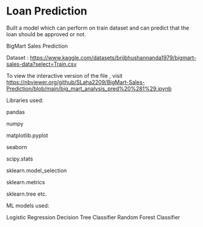 # Loan Prediction

Built a model which can perform on train dataset and can predict that the loan should be approved or not.


BigMart Sales Prediction

Dataset : https://www.kaggle.com/datasets/brijbhushannanda1979/bigmart-sales-data?select=Train.csv

To view the interactive version of the file , visit https://nbviewer.org/github/SLaha2209/BigMart-Sales-Prediction/blob/main/big_mart_analysis_pred%20%281%29.ipynb



Libraries used:

pandas

numpy

matplotlib.pyplot

seaborn

scipy.stats

sklearn.model_selection

sklearn.metrics

sklearn.tree etc.







ML models used:

Logistic Regression
Decision Tree Classifier
Random Forest Classifier
